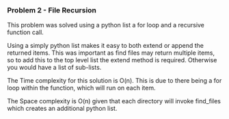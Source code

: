 ### Problem 2 - File Recursion

This problem was solved using a python list a for loop and a recursive function call. 

Using a simply python list makes it easy to both extend or append the returned items. 
This was important as find files may return multiple items, so to add this to the top level list the extend method is required. 
Otherwise you would have a list of sub-lists. 

The Time complexity for this solution is O(n). This is due to there being a for loop within the function, which will run on each item.

The Space complexity is O(n) given that each directory will invoke find_files which creates an additional python list. 
